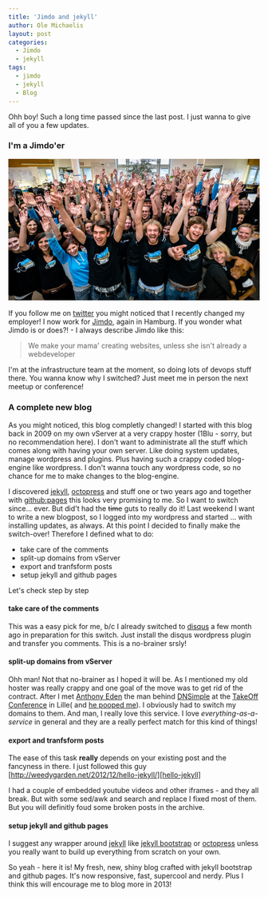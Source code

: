 ```yaml
---
title: 'Jimdo and jekyll'
author: Ole Michaelis
layout: post
categories:
  - Jimdo
  - jekyll
tags:
  - jimdo
  - jekyll
  - Blog
---
```


Ohh boy! Such a long time passed since the last post. I just wanna to give all of you a few updates.

### I'm a Jimdo'er

[![Jimdo-Team][jimdo-team-pic]][jimdo-team-pic]

If you follow me on [twitter][codestars] you might noticed that I recently changed my employer! I now work for [Jimdo][jimdo], again in Hamburg. If you wonder what Jimdo is or does?! - I always describe Jimdo like this:

> We make your mama' creating websites, unless she isn't already a webdeveloper

I'm at the infrastructure team at the moment, so doing lots of devops stuff there. You wanna know why I switched? Just meet me in person the next meetup or conference!

### A complete new blog
As you might noticed, this blog completly changed! I started with this blog back in 2009 on my own vServer at a very crappy hoster (1Blu - sorry, but no recommendation here). I don't want to administrate all the stuff which comes along with having your own server. Like doing system updates, manage wordpress and plugins. Plus having such a crappy coded blog-engine like wordpress. I don't wanna touch any wordpress code, so no chance for me to make changes to the blog-engine.

I discovered [jekyll][jekyll], [octopress][octopress] and stuff one or two years ago and together with [github:pages][gh_pages] this looks very promising to me. So I want to switch since... ever. But did't had the <strike>time</strike> guts to really do it! Last weekend I want to write a new blogpost, so I logged into my wordpress and started ... with installing updates, as always. At this point I decided to finally make the switch-over! Therefore I defined what to do:

* take care of the comments
* split-up domains from vServer
* export and tranfsform posts
* setup jekyll and github pages

Let's check step by step

#### take care of the comments
This was a easy pick for me, b/c I already switched to [disqus][disqus] a few month ago in preparation for this switch. Just install the disqus wordpress plugin and transfer you comments. This is a no-brainer srsly!

#### split-up domains from vServer
Ohh man! Not that no-brainer as I hoped it will be. As I mentioned my old hoster was really crappy and one goal of the move was to get rid of the contract. After I met [Anthony Eden][aeden] the man behind [DNSimple][dnsimple] at the [TakeOff Conference][takeoff] in Lille( and [he pooped me][aeden-poopin]). I obviously had to switch my domains to them. And man, I really love this service. I love *everything-as-a-service* in general and they are a really perfect match for this kind of things!

#### export and tranfsform posts
The ease of this task __really__ depends on your existing post and the fancyness in there. I just followed this guy [http://weedygarden.net/2012/12/hello-jekyll/][hello-jekyll]

I had a couple of embedded youtube videos and other iframes - and they all break. But with some sed/awk and search and replace I fixed most of them. But you will definitly foud some broken posts in the archive.

#### setup jekyll and github pages
I suggest any wrapper around [jekyll][jekyll] like [jekyll bootstrap][jb] or [octopress][octopress] unless you really want to build up everything from scratch on your own.

So yeah - here it is! My fresh, new, shiny blog crafted with jekyll bootstrap and github pages. It's now responsive, fast, supercool and nerdy. Plus I think this will encourage me to blog more in 2013!

 [jimdo-team-pic]: assets/uploads/2013/02/jimdoHQ.jpg
 [codestars]: https://twitter.com/codestars
 [jimdo]: http://jimdo.com/
 [jekyll]: http://jekyllrb.com/
 [octopress]: http://octopress.org/
 [jb]: http://jekyllbootstrap.com/
 [gh_pages]: http://pages.github.com/
 [disqus]: http://disqus.com/
 [aeden]: https://twitter.com/aeden
 [dnsimple]: https://twitter.com/dnsimple
 [takeoff]: http://takeoffconf.com/
 [aeden-poopin]: asd
 [hello-jekyll]: http://weedygarden.net/2012/12/hello-jekyll/